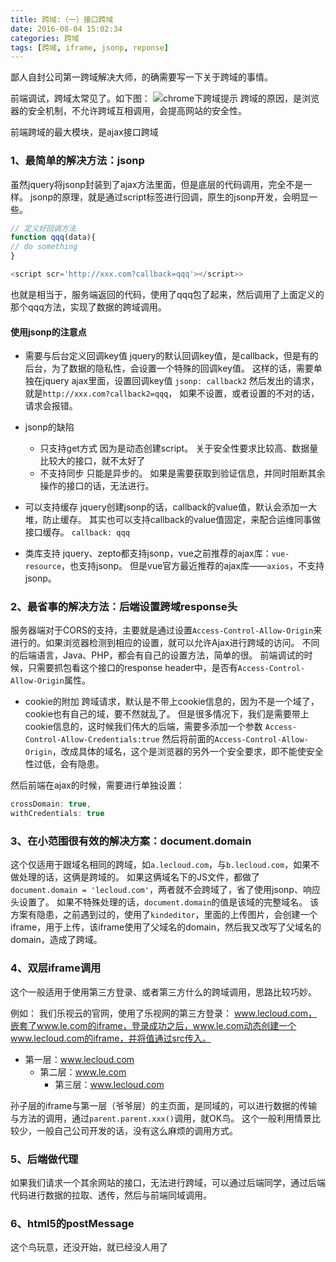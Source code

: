 ```yaml
---
title: 跨域:（一）接口跨域
date: 2016-08-04 15:02:34
categories: 跨域
tags: [跨域, iframe, jsonp, reponse]
---
```

鄙人自封公司第一跨域解决大师，的确需要写一下关于跨域的事情。

前端调试，跨域太常见了。如下图：
![chrome下跨域提示](http://https://loulanyijian.github.io/images/kuayu1.png)
跨域的原因，是浏览器的安全机制，不允许跨域互相调用，会提高网站的安全性。

前端跨域的最大模块，是ajax接口跨域

### 1、最简单的解决方法：jsonp
虽然jquery将jsonp封装到了ajax方法里面，但是底层的代码调用，完全不是一样。
jsonp的原理，就是通过script标签进行回调，原生的jsonp开发，会明显一些。
``` javascript
// 定义好回调方法
function qqq(data){
// do something
}

<script scr='http://xxx.com?callback=qqq'></script>>
```
也就是相当于，服务端返回的代码，使用了qqq包了起来，然后调用了上面定义的那个qqq方法，实现了数据的跨域调用。

#### 使用jsonp的注意点
* 需要与后台定义回调key值
	jquery的默认回调key值，是callback，但是有的后台，为了数据的隐私性，会设置一个特殊的回调key值。
	这样的话，需要单独在jquery ajax里面，设置回调key值
	`jsonp: callback2`
	然后发出的请求，就是`http://xxx.com?callback2=qqq`，
	如果不设置，或者设置的不对的话，请求会报错。

* jsonp的缺陷
	* 只支持get方式
		因为是动态创建script。
		关于安全性要求比较高、数据量比较大的接口，就不太好了
	* 不支持同步
		只能是异步的。
		如果是需要获取到验证信息，并同时阻断其余操作的接口的话，无法进行。

* 可以支持缓存
	jquery创建jsonp的话，callback的value值，默认会添加一大堆，防止缓存。
	其实也可以支持callback的value值固定，来配合运维同事做接口缓存。
	`callback: qqq`

* 类库支持
	jquery、zepto都支持jsonp，vue之前推荐的ajax库：`vue-resource`，也支持jsonp。
	但是vue官方最近推荐的ajax库——`axios`，不支持jsonp。

### 2、最省事的解决方法：后端设置跨域response头
服务器端对于CORS的支持，主要就是通过设置`Access-Control-Allow-Origin`来进行的。如果浏览器检测到相应的设置，就可以允许Ajax进行跨域的访问。
不同的后端语言，Java、PHP，都会有自己的设置方法，简单的很。
前端调试的时候，只需要抓包看这个接口的response header中，是否有`Access-Control-Allow-Origin`属性。

* cookie的附加
跨域请求，默认是不带上cookie信息的，因为不是一个域了，cookie也有自己的域，要不然就乱了。
但是很多情况下，我们是需要带上cookie信息的，这时候我们伟大的后端，需要多添加一个参数
`Access-Control-Allow-Credentials:true`
然后将前面的`Access-Control-Allow-Origin`，改成具体的域名，这个是浏览器的另外一个安全要求，即不能使安全性过低，会有隐患。

然后前端在ajax的时候，需要进行单独设置：
``` javascript
crossDomain: true,
withCredentials: true
```
### 3、在小范围很有效的解决方案：document.domain

这个仅适用于跟域名相同的跨域，如`a.lecloud.com`，与`b.lecloud.com`，如果不做处理的话，这俩是跨域的。
如果这俩域名下的JS文件，都做了`document.domain = 'lecloud.com'`，两者就不会跨域了，省了使用jsonp、响应头设置了。
如果不特殊处理的话，`document.domain`的值是该域的完整域名。
该方案有隐患，之前遇到过的，使用了`kindeditor`，里面的上传图片，会创建一个iframe，用于上传，该iframe使用了父域名的domain，然后我又改写了父域名的domain，造成了跨域。

### 4、双层iframe调用
这个一般适用于使用第三方登录、或者第三方什么的跨域调用，思路比较巧妙。

例如：
我们乐视云的官网，使用了乐视网的第三方登录：
www.lecloud.com，嵌套了www.le.com的iframe，登录成功之后，www.le.com动态创建一个www.lecloud.com的iframe，并将值通过src传入。
* 第一层：www.lecloud.com
	* 第二层：www.le.com
		* 第三层：www.lecloud.com

孙子层的iframe与第一层（爷爷层）的主页面，是同域的，可以进行数据的传输与方法的调用，通过`parent.parent.xxx()`调用，就OK鸟。
这个一般利用情景比较少，一般自己公司开发的话，没有这么麻烦的调用方式。

### 5、后端做代理
如果我们请求一个其余网站的接口，无法进行跨域，可以通过后端同学，通过后端代码进行数据的拉取、透传，然后与前端同域调用。

### 6、html5的postMessage
这个鸟玩意，还没开始，就已经没人用了



